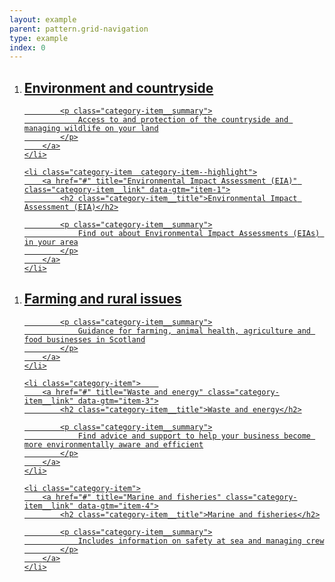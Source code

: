 ```yaml
---
layout: example
parent: pattern.grid-navigation
type: example
index: 0
---
```


<ol class="category-list  category-list--grid  category-list--highlight">
    <li class="category-item  category-item--highlight">
        <a href="#" title="Environment and countryside" class="category-item__link" data-gtm="item-0">
            <h2 class="category-item__title">Environment and countryside</h2>

            <p class="category-item__summary">
                Access to and protection of the countryside and managing wildlife on your land
            </p>
        </a>
    </li>

    <li class="category-item  category-item--highlight">
        <a href="#" title="Environmental Impact Assessment (EIA)" class="category-item__link" data-gtm="item-1">
            <h2 class="category-item__title">Environmental Impact Assessment (EIA)</h2>

            <p class="category-item__summary">
                Find out about Environmental Impact Assessments (EIAs) in your area
            </p>
        </a>
    </li>
</ol>

<ol class="category-list  category-list--grid">
    <li class="category-item">
        <a href="#" title="Farming and rural issues" class="category-item__link" data-gtm="item-2">
            <h2 class="category-item__title">Farming and rural issues</h2>

            <p class="category-item__summary">
                Guidance for farming, animal health, agriculture and food businesses in Scotland
            </p>
        </a>
    </li>

    <li class="category-item">    
        <a href="#" title="Waste and energy" class="category-item__link" data-gtm="item-3">
            <h2 class="category-item__title">Waste and energy</h2>

            <p class="category-item__summary">
                Find advice and support to help your business become more environmentally aware and efficient
            </p>
        </a>
    </li>

    <li class="category-item">
        <a href="#" title="Marine and fisheries" class="category-item__link" data-gtm="item-4">
            <h2 class="category-item__title">Marine and fisheries</h2>

            <p class="category-item__summary">
                Includes information on safety at sea and managing crew
            </p>
        </a>
    </li>
</ol>
